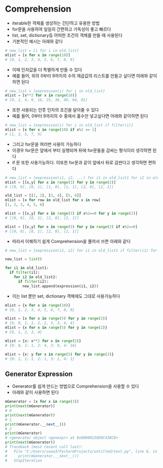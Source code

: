 # Comprehension

- iterable한 객체를 생성하는 간단하고 유용한 방법
- for문을 사용하여 일일히  간편하고 가독성이 좋고 빠르다
- list, set, dictionary등 어떠한 조건의 객체를 만들 때 사용된다
- 기본적인 예시는 아래와 같다

```python
# new_list = [i for i in old_list]
mlist = [x for x in range(10)]
# [0, 1, 2, 3, 4, 5, 6, 7, 8, 9]
```

- 이때 인자값을 더 특별하게 만들 수 있다
- 예를 들어, 위의 0부터 9까지의 수의 제곱값의 리스트를 만들고 싶다면 아래와 같이하면 된다

```python
# new_list = [expression(i) for i in old_list]
mlist = [x**2 for x in range(10)]
# [0, 1, 4, 9, 16, 25, 36, 49, 64, 81]
```

- 또한 사용되는 인풋 인자의 조건을 달아줄 수 있다
- 예를 들어, 0부터 9까지의 수 중에서 홀수만 넣고싶다면 아래와 같이하면 된다

```python
# new_list = [expression(i) for i in old_list if filter(i)]
mlist = [x for x in range(10) if x%2 == 1]
# [1, 3, 5, 7, 9]
```

- 그리고 for문을 여러번 사용이 가능하다
- 이경우 for문은 앞에서 부터 실행되며 뒤에 for문들을 감싸는 형식이라 생각하면 된다
- if 문 또한 사용가능하다. 이또한 for문과 같이 앞에서 뒤로 감싼다고 생각하면 편하다

```python
# new_list = [expression(i1, i2, ...) for i1 in old_list1 for i2 in old_list2 ...]
mlist = [[x,y] for x in range(3) for y in range(2)]
# [[0, 0], [0, 1], [1, 0], [1, 1], [2, 0], [2, 1]]
```

```python
old_list = [[1, 2], [3, 4], [5, 6]]
mlist = [x for row in old_list for x in row]
[1, 2, 3, 4, 5, 6]
```

```python
mlist = [[x,y] for x in range(3) if x%2==0 for y in range(2)]
# [[0, 0], [0, 1], [2, 0], [2, 1]]
```


```python
mlist = [[x,y] for x in range(3) for y in range(2) if x%2==0]
# [[0, 0], [0, 1], [2, 0], [2, 1]]
```

- 따라서 이해하기 쉽게 Comprehension을 풀어서 쓰면 아래와 같다

```python
# new_list = [expression(i1, i2) for i1 in old_list1 if filter(i1) for i2 in old_list2 if filter(i1, i2)]

new_list = list()

for i1 in old_list1:
  if filter(i1):
    for i2 in old_list2:
      if filter(i2):
        new_list.append(expression(i1, i2))
```

- 이는 list 뿐만 set, dictionary 객체에도 그대로 사용가능하다

```python
mlist = {x for x in range(10)}
# {0, 1, 2, 3, 4, 5, 6, 7, 8, 9}
```

```python
mlist = [x for x in range(5) for y in range(2)]
# [0, 0, 1, 1, 2, 2, 3, 3, 4, 4]
mlist = {x for x in range(5) for y in range(2)}
# {0, 1, 2, 3, 4}
```

```python
mlist = {x: x**2 for x in range(5)}
# {0: 0, 1: 1, 2: 4, 3: 9, 4: 16}
```

```python
mlist = {x: y for x in range(5) for y in range(2)}
# {0: 1, 1: 1, 2: 1, 3: 1, 4: 1}
```

## Generator Expression

- Generator를 쉽게 만드는 방법으로 Comprehension을 사용할 수 있다
- 아래와 같이 사용하면 된다

```python
mGenerator = (x for x in range(3))
print(next(mGenerator))
# 0
print(next(mGenerator))
# 1
print(mGenerator.__next__())
# 2
print(mGenerator)
# <generator object <genexpr> at 0x00000156D9C438C8>
print(next(mGenerator))
# Traceback (most recent call last):
#   File "C:/Users/uaaa3/PycharmProjects/untitled/test.py", line 6, in <module>
#     print(mGenerator.__next__())
#   StopIteration
```



